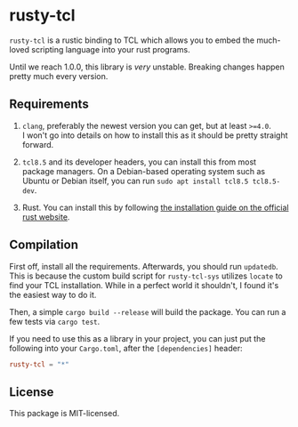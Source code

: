 rusty-tcl
=========

`rusty-tcl` is a rustic binding to TCL which allows you to embed the much-loved
scripting language into your rust programs.

Until we reach 1.0.0, this library is *very* unstable. Breaking changes happen
pretty much every version.

Requirements
------------

1. `clang`, preferably the newest version you can get, but at least `>=4.0`.  
I won't go into details on how to install this as it should be pretty straight forward.

2. `tcl8.5` and its developer headers, you can install this from most
package managers. On a Debian-based operating system such as Ubuntu or
Debian itself, you can run `sudo apt install tcl8.5 tcl8.5-dev`.

3. Rust. You can install this by following [the installation guide on the
official rust website](https://www.rust-lang.org/en-US/install.html).

Compilation
-----------

First off, install all the requirements. Afterwards, you should run `updatedb`.
This is because the custom build script for `rusty-tcl-sys` utilizes `locate`
to find your TCL installation. While in a perfect world it shouldn't, I found
it's the easiest way to do it.

Then, a simple `cargo build --release` will build the package. You can run a
few tests via `cargo test`.

If you need to use this as a library in your project, you can just put the
following into your `Cargo.toml`, after the `[dependencies]` header:

```toml
rusty-tcl = "*"
```

License
-------

This package is MIT-licensed.

